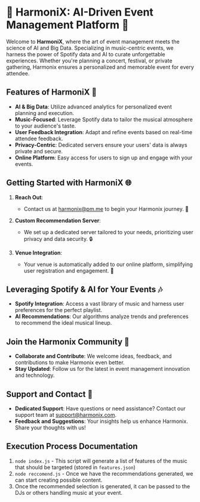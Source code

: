 # 🎉 HarmoniX: AI-Driven Event Management Platform 🎵

Welcome to **HarmoniX**, where the art of event management meets the science of AI and Big Data. Specializing in music-centric events, we harness the power of Spotify data and AI to curate unforgettable experiences. Whether you're planning a concert, festival, or private gathering, Harmonix ensures a personalized and memorable event for every attendee.

## Features of HarmoniX 🚀

- **AI & Big Data**: Utilize advanced analytics for personalized event planning and execution.
- **Music-Focused**: Leverage Spotify data to tailor the musical atmosphere to your audience's taste.
- **User Feedback Integration**: Adapt and refine events based on real-time attendee feedback.
- **Privacy-Centric**: Dedicated servers ensure your users' data is always private and secure.
- **Online Platform**: Easy access for users to sign up and engage with your events.

## Getting Started with HarmoniX 🌐

1. **Reach Out**:
   - Contact us at [harmonix@pm.me](mailto:harmonix@pm.me) to begin your Harmonix journey. 📧

2. **Custom Recommendation Server**:
   - We set up a dedicated server tailored to your needs, prioritizing user privacy and data security. 🔒

3. **Venue Integration**:
   - Your venue is automatically added to our online platform, simplifying user registration and engagement. 🏢

## Leveraging Spotify & AI for Your Events 🎶

- **Spotify Integration**: Access a vast library of music and harness user preferences for the perfect playlist.
- **AI Recommendations**: Our algorithms analyze trends and preferences to recommend the ideal musical lineup.

## Join the Harmonix Community 🤝

- **Collaborate and Contribute**: We welcome ideas, feedback, and contributions to make Harmonix even better.
- **Stay Updated**: Follow us for the latest in event management innovation and technology.

## Support and Contact 💌

- **Dedicated Support**: Have questions or need assistance? Contact our support team at [support@harmonix.com](mailto:support@harmonix.com).
- **Feedback and Suggestions**: Your insights help us enhance Harmonix. Share your thoughts with us!


## Execution Process Documentation
1. `node index.js` - This script will generate a list of features of the music that should be targeted (stored in `features.json`)
2. `node reccomend.js` - Once we have the recommendations generated, we can start creating possible content.
3. Once the recommended selection is generated, it can be passed to the DJs or others handling music at your event.
